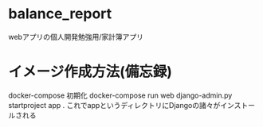 # balance_report
webアプリの個人開発勉強用/家計簿アプリ

# イメージ作成方法(備忘録)
docker-compose 初期化
docker-compose run web django-admin.py startproject app .
これでappというディレクトリにDjangoの諸々がインストールされる